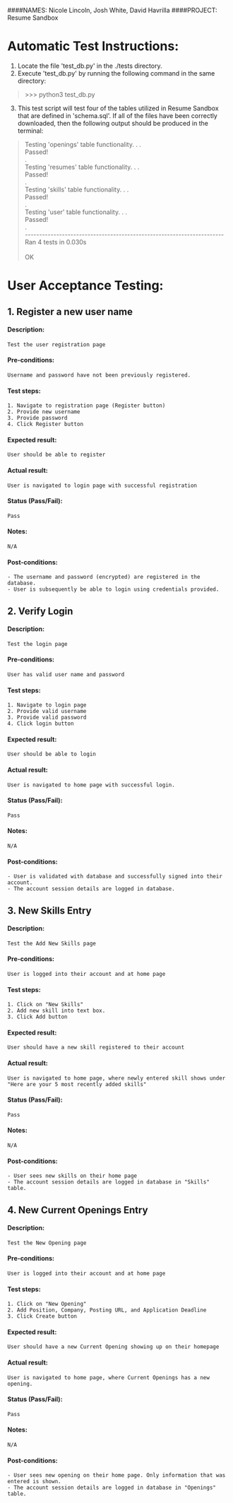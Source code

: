 ####NAMES: Nicole Lincoln, Josh White, David Havrilla
####PROJECT: Resume Sandbox

# Automatic Test Instructions:
1. Locate the file 'test_db.py' in the ./tests directory.
2. Execute 'test_db.py' by running the following command in the same directory:

> \>\>\> python3 test_db.py

3. This test script will test four of the tables utilized in Resume Sandbox that
   are defined in 'schema.sql'. If all of the files have been correctly
   downloaded, then the following output should be produced in the terminal:

> Testing 'openings' table functionality. . .<br>
> Passed!<br>
> .<br>
> Testing 'resumes' table functionality. . .<br>
> Passed!<br>
> .<br>
> Testing 'skills' table functionality. . .<br>
> Passed!<br>
> .<br>
> Testing 'user' table functionality. . .<br>
> Passed!<br>
> .<br>
> ----------------------------------------------------------------------<br>
> Ran 4 tests in 0.030s<br>
><br>
> OK<br>

# User Acceptance Testing:
## 1. Register a new user name

#### Description:
    Test the user registration page

#### Pre-conditions:
    Username and password have not been previously registered.

#### Test steps:
    1. Navigate to registration page (Register button)
    2. Provide new username
    3. Provide password
    4. Click Register button

#### Expected result:
    User should be able to register

#### Actual result:
    User is navigated to login page with successful registration

#### Status (Pass/Fail):
    Pass

#### Notes:
    N/A

#### Post-conditions:
    - The username and password (encrypted) are registered in the database.
    - User is subsequently be able to login using credentials provided.


## 2. Verify Login

#### Description:
    Test the login page

#### Pre-conditions:
    User has valid user name and password

#### Test steps:
    1. Navigate to login page
    2. Provide valid username
    3. Provide valid password
    4. Click login button

#### Expected result:
    User should be able to login

#### Actual result:
    User is navigated to home page with successful login.

#### Status (Pass/Fail):
    Pass

#### Notes:
    N/A

#### Post-conditions:
    - User is validated with database and successfully signed into their account.
    - The account session details are logged in database.


## 3.  New Skills Entry

#### Description:
    Test the Add New Skills page

#### Pre-conditions:
    User is logged into their account and at home page

#### Test steps:
    1. Click on "New Skills"
    2. Add new skill into text box.   
    3. Click Add button

#### Expected result:
    User should have a new skill registered to their account

#### Actual result:
    User is navigated to home page, where newly entered skill shows under "Here are your 5 most recently added skills"

#### Status (Pass/Fail):
    Pass

#### Notes:
    N/A

#### Post-conditions:
    - User sees new skills on their home page
    - The account session details are logged in database in "Skills" table.


## 4.  New Current Openings Entry

#### Description:
    Test the New Opening page

#### Pre-conditions:
    User is logged into their account and at home page

#### Test steps:
    1. Click on "New Opening"
    2. Add Position, Company, Posting URL, and Application Deadline   
    3. Click Create button

#### Expected result:
    User should have a new Current Opening showing up on their homepage

#### Actual result:
    User is navigated to home page, where Current Openings has a new opening.

#### Status (Pass/Fail):
    Pass

#### Notes:
    N/A

#### Post-conditions:
    - User sees new opening on their home page. Only information that was entered is shown.
    - The account session details are logged in database in "Openings" table.
